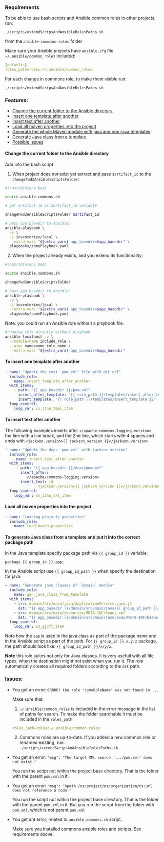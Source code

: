 ### Requirements

To be able to use bash scripts and Ansible common roles in other projects, run:

`./scripts/extendScripsAndAnsibleRolesPaths.sh`

from the `ansible-commons-roles` folder

Make sure your Ansible projects have `ansible.cfg` file `~/.ansible/common_roles` included:
```yaml
[defaults]
roles_path=roles:~/.ansible/common_roles
```

For each change in commons role, to make them visible run:

`./scripts/extendScripsAndAnsibleRolesPaths.sh`

### Features:

- [Change the current folder to the Ansible directory](#change-the-current-folder-to-the-ansible-directory)
- [Insert one template after another](#to-insert-one-template-after-another)
- [Insert text after another](#to-insert-text-after-another)
- [Load all maven properties into the project](#load-all-maven-properties-into-the-project)
- [Generate the whole Maven module with java and non-java templates](roles/gen_java_class_from_path/README.md)
- [Generate Java class from a template](#to-generate-java-class-from-a-template-and-put-it-into-the-correct-package-path)
- [Possible issues](#issues)


#### Change the current folder to the Ansible directory

Add into the bash script:

1. When project does not exist yet extract and pass `$artifact_id` to the `changePwd2AnsibleScriptsFolder`:

```bash
#!/usr/bin/env bash

source ansible.commons.sh

# get artifact id as $artifact_id variable

changePwd2AnsibleScriptsFolder $artifact_id

# pass app_basedir to Ansible:
ansible-playbook \
  -v \
  -i inventories/local \
  --extra-vars "${extra_vars} app_basedir=$app_basedir" \
  playbooks/somePlaybook.yaml
```

2. When the project already exists, and you extend its functionality:
```bash
#!/usr/bin/env bash

source ansible.commons.sh

changePwd2AnsibleScriptsFolder

# pass app_basedir to Ansible:
ansible-playbook \
  -v \
  -i inventories/local \
  --extra-vars "${extra_vars} app_basedir=$app_basedir" \
  playbooks/somePlaybook.yaml
```

Note: you could run an Ansible role without a playbook file:
```bash
#running role directly without playbook
ansible localhost -v \
  --module-name include_role \
  --args name=some_role_name \
  --extra-vars "${extra_vars} app_basedir=$app_basedir"
```

#### To insert one template after another

```yaml
- name: "Update the root `pom.xml` file with git url"
  include_role:
    name: insert_template_after_another
  with_items:
    - path: "{{ app_basedir }}/pom.xml"
      insert_after_template: "{{ role_path }}/templates/insert_after_template.j2"
      insert_template: "{{ role_path }}/templates/insert_template.j2"
  loop_control:
    loop_var: cs_itaa_tmpl_item
```

#### To insert text after another

The following examples inserts after `</apache-commons-logging.version>` the line
with a line break, and
the 2nd line, which starts with 4 spaces and ends with
`<jackson.version>{{ jackson_version }}</jackson.version>`

```yaml
- name: "Update the deps `pom.xml` with jackson version"
  include_role:
     name: insert_text_after_another
  with_items:
     - path: "{{ app_basedir }}/deps/pom.xml"
       insert_after: |
          </apache-commons-logging.version>
       insert_text: |4
               <jackson.version>{{ jackson_version }}</jackson.version>
  loop_control:
    loop_var: cs_itaa_txt_item
```

#### Load all maven properties into the project

```yaml
- name: "Loading projects properties"
  include_role:
    name: load_maven_properties
```

#### To generate Java class from a template and put it into the correct package path

In the Java template specify package path via `{{ group_id }}` variable:
```j2
package {{ group_id }}.app;
```

In the Ansible script use `{{ group_id_path }}` when specify the destination for java:
```yaml
- name: "Generate java classes of `domain` module"
  include_role:
    name: gen_java_class_from_template
  with_items:
    - src: domain/src/main/java/ApplicationService.java.j2
      dst: "{{ app_basedir }}/domain/src/main/java/{{ group_id_path }}/app/ApplicationService.java"
    - src: domain/src/main/resources/META-INF/beans.xml
      dst: "{{ app_basedir }}/domain/src/main/resources/META-INF/beans.xml"
  loop_control:
    loop_var: cs_gjcft_item
```
Note how the `app` is used in the java class as part of the package name and in the Ansible script as part of the path.
For `{{ group_id }}.x.y.z` package, the path should look like: `{{ group_id_path }}/x/y/z`.

**Note** this role suites not only for Java classes. 
It is very usefull with all file types, when the destination might not exist when you run it.
The role automatically creates all required folders according to the `dst` path.

### Issues:

- You get an error: `ERROR! the role 'someRoleName' was not found in ...`

   Make sure that:
   
   1. `~/.ansible/common_roles` is included in the error message in the list of paths for search. 
   To make the folder searchable it must be included in the `roles_path`:
   ```yaml
   roles_path=roles:~/.ansible/common_roles
   ```
   
   2. Commons roles are up-to-date. If you added a new common role or renamed existing, 
      run: `./scripts/extendScripsAndAnsibleRolesPaths.sh`

- You get an error: `"msg": "The target XML source '.../pom.xml' does not exist."`
  
   You run the script not within the project base directory. That is the folder with the parent `pom.xml` in it.

- You get an error: `"msg": "Xpath /ns:project/ns:organization/ns:url does not reference a node!"`
  
  You run the script not within the project base directory. That is the folder with the parent `pom.xml` in it. 
  But you run the script from the folder with `pom.xml`, which is not parent `pom.xml`
  
- You get ant error, related to `ansible.commons.sh` script. 
  
  Make sure you installed commons ansible roles and scripts. See requirements above.
